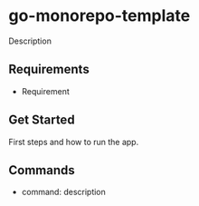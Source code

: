 # go-monorepo-template

Description

## Requirements

- Requirement

## Get Started

First steps and how to run the app.

## Commands

- command: description
